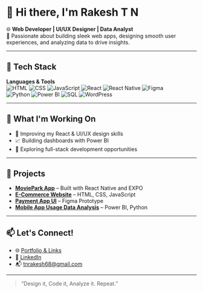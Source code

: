 # 👋 Hi there, I'm Rakesh T N

🌐 **Web Developer | UI/UX Designer | Data Analyst**  
🎯 Passionate about building sleek web apps, designing smooth user experiences, and analyzing data to drive insights.

---

## 🧰 Tech Stack

**Languages & Tools**  
![HTML](https://img.shields.io/badge/HTML5-E34F26?style=flat&logo=html5&logoColor=white)
![CSS](https://img.shields.io/badge/CSS3-1572B6?style=flat&logo=css3&logoColor=white)
![JavaScript](https://img.shields.io/badge/JavaScript-F7DF1E?style=flat&logo=javascript&logoColor=black)
![React](https://img.shields.io/badge/React-20232A?style=flat&logo=react&logoColor=61DAFB)
![React Native](https://img.shields.io/badge/React_Native-20232A?style=flat&logo=react&logoColor=61DAFB)
![Figma](https://img.shields.io/badge/Figma-F24E1E?style=flat&logo=figma&logoColor=white)  
![Python](https://img.shields.io/badge/Python-3776AB?style=flat&logo=python&logoColor=white)
![Power BI](https://img.shields.io/badge/Power%20BI-F2C811?style=flat&logo=powerbi&logoColor=black)
![SQL](https://img.shields.io/badge/SQL-336791?style=flat&logo=postgresql&logoColor=white)
![WordPress](https://img.shields.io/badge/WordPress-21759B?style=flat&logo=wordpress&logoColor=white)

---

## 🧠 What I'm Working On
- 🎯 Improving my React & UI/UX design skills
- 📈 Building dashboards with Power BI
- 🚀 Exploring full-stack development opportunities

---

## 📌 Projects
- **[MoviePark App](#)** – Built with React Native and EXPO  
- **[E-Commerce Website](#)** – HTML, CSS, JavaScript  
- **[Payment App UI](#)** – Figma Prototype  
- **[Mobile App Usage Data Analysis](#)** – Power BI, Python  

---

## 📫 Let's Connect!
- 🌐 [Portfolio & Links](https://linktr.ee/rakesh.tn)
- 💼 [LinkedIn](https://linkedin.com/in/yourprofile)
- 📬 tnrakesh68@gmail.com

---

> “Design it, Code it, Analyze it. Repeat.”


